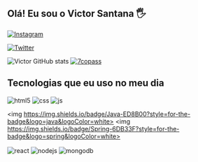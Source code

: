 ## Olá! Eu sou o Victor Santana 🖐️

[![Instagram](https://img.shields.io/badge/Instagram-E4405F?style=for-the-badge&logo=instagram&logoColor=white)](https://www.instagram.com/7copas__/)

[![Twitter](https://img.shields.io/badge/Twitter-1DA1F2?style=for-the-badge&logo=twitter&logoColor=white)](https://twitter.com/V_dream3r)

![Victor GitHub stats](https://github-readme-stats.vercel.app/api?username=7copass&show_icons=true&theme=dracula&count_private=true)
[![7copass](https://github-readme-stats.vercel.app/api/top-langs/?username=7copass&hide=html&layout=compact&theme=dracula)](https://github.com/anuraghazra/github-readme-stats)

## Tecnologias que eu uso no meu dia

<div style="display: inline_block">
  <img align="center" alt="html5" src="https://img.shields.io/badge/HTML5-E34F26?style=for-the-badge&logo=html5&logoColor=white" />
  <img align="center" alt="css" src="https://img.shields.io/badge/CSS3-1572B6?style=for-the-badge&logo=css3&logoColor=white" />
  <img align="center" alt="js" src="https://img.shields.io/badge/JavaScript-F7DF1E?style=for-the-badge&logo=javascript&logoColor=black" />
  
   <img https://img.shields.io/badge/Java-ED8B00?style=for-the-badge&logo=java&logoColor=white>
   <img https://img.shields.io/badge/Spring-6DB33F?style=for-the-badge&logo=spring&logoColor=white>
  
  <img align="center" alt="react" src="https://img.shields.io/badge/React-20232A?style=for-the-badge&logo=react&logoColor=61DAFB" />
  <img align="center" alt="nodejs" src="https://img.shields.io/badge/Node.js-43853D?style=for-the-badge&logo=node.js&logoColor=white" />
  <img align="center" alt="mongodb" src="https://img.shields.io/badge/MongoDB-4EA94B?style=for-the-badge&logo=mongodb&logoColor=white" />
  



